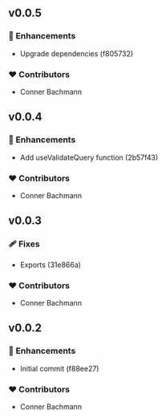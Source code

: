 
## v0.0.5


### 🚀 Enhancements

  - Upgrade dependencies (f805732)

### ❤️  Contributors

- Conner Bachmann

## v0.0.4


### 🚀 Enhancements

  - Add useValidateQuery function (2b57f43)

### ❤️  Contributors

- Conner Bachmann

## v0.0.3


### 🩹 Fixes

  - Exports (31e866a)

### ❤️  Contributors

- Conner Bachmann

## v0.0.2


### 🚀 Enhancements

  - Initial commit (f88ee27)

### ❤️  Contributors

- Conner Bachmann

